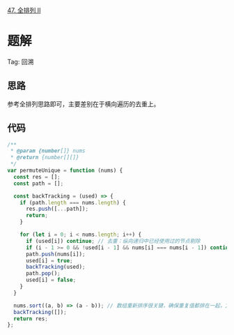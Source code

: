 [47. 全排列 II](https://leetcode-cn.com/problems/permutations-ii/description/)

# 题解
Tag: 回溯

## 思路
参考全排列思路即可，主要差别在于横向遍历的去重上。


## 代码
```js
/**
 * @param {number[]} nums
 * @return {number[][]}
 */
var permuteUnique = function (nums) {
  const res = [];
  const path = [];

  const backTracking = (used) => {
    if (path.length === nums.length) {
      res.push([...path]);
      return;
    }

    for (let i = 0; i < nums.length; i++) {
      if (used[i]) continue; // 去重：纵向递归中已经使用过的节点剔除
      if (i - 1 >= 0 && !used[i - 1] && nums[i] === nums[i - 1]) continue; // 去重：若前一个节点未被标记，且当前节点值与前一个相同，则跳过当前节点
      path.push(nums[i]);
      used[i] = true;
      backTracking(used);
      path.pop();
      used[i] = false;
    }
  }

  nums.sort((a, b) => (a - b)); // 数组重新排序很关键，确保重复值都排在一起，方便去重
  backTracking([]);
  return res;
};
```